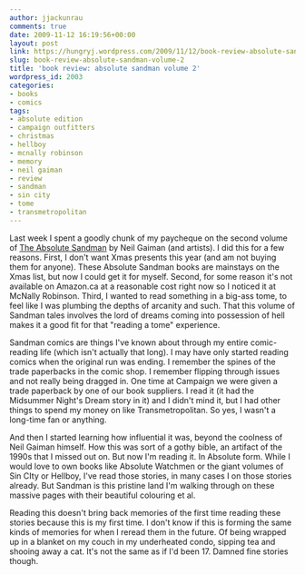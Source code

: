```yaml
---
author: jjackunrau
comments: true
date: 2009-11-12 16:19:56+00:00
layout: post
link: https://hungryj.wordpress.com/2009/11/12/book-review-absolute-sandman-volume-2/
slug: book-review-absolute-sandman-volume-2
title: 'book review: absolute sandman volume 2'
wordpress_id: 2003
categories:
- books
- comics
tags:
- absolute edition
- campaign outfitters
- christmas
- hellboy
- mcnally robinson
- memory
- neil gaiman
- review
- sandman
- sin city
- tome
- transmetropolitan
---
```


Last week I spent a goodly chunk of my paycheque on the second volume of [The Absolute Sandman](http://www.amazon.ca/Absolute-Sandman-2-Neil-Gaiman/dp/140121083X/) by Neil Gaiman (and artists). I did this for a few reasons. First, I don't want Xmas presents this year (and am not buying them for anyone). These Absolute Sandman books are mainstays on the Xmas list, but now I could get it for myself. Second, for some reason it's not available on Amazon.ca at a reasonable cost right now so I noticed it at McNally Robinson. Third, I wanted to read something in a big-ass tome, to feel like I was plumbing the depths of arcanity and such. That this volume of Sandman tales involves the lord of dreams coming into possession of hell makes it a good fit for that "reading a tome" experience.

Sandman comics are things I've known about through my entire comic-reading life (which isn't actually that long). I may have only started reading comics when the original run was ending. I remember the spines of the trade paperbacks in the comic shop. I remember flipping through issues and not really being dragged in. One time at Campaign we were given a trade paperback by one of our book suppliers. I read it (it had the Midsummer Night's Dream story in it) and I didn't mind it, but I had other things to spend my money on like Transmetropolitan. So yes, I wasn't a long-time fan or anything.

And then I started learning how influential it was, beyond the coolness of Neil Gaiman himself. How this was sort of a gothy bible, an artifact of the 1990s that I missed out on. But now I'm reading it. In Absolute form. While I would love to own books like Absolute Watchmen or the giant volumes of Sin CIty or Hellboy, I've read those stories, in many cases I on those stories already. But Sandman is this pristine land I'm walking through on these massive pages with their beautiful colouring et al.

Reading this doesn't bring back memories of the first time reading these stories because this is my first time. I don't know if this is forming the same kinds of memories for when I reread them in the future. Of being wrapped up in a blanket on my couch in my underheated condo, sipping tea and shooing away a cat. It's not the same as if I'd been 17. Damned fine stories though.
